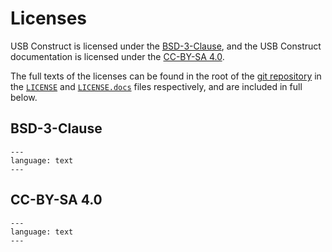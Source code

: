 # Licenses

USB Construct is licensed under the [BSD-3-Clause], and the USB Construct documentation is licensed under the [CC-BY-SA 4.0].

The full texts of the licenses can be found in the root of the [git repository] in the [`LICENSE`] and [`LICENSE.docs`] files respectively, and are included in full below.

## BSD-3-Clause

```{literalinclude} ../LICENSE
---
language: text
---
```

## CC-BY-SA 4.0

```{literalinclude} ../LICENSE.docs
---
language: text
---
```

[BSD-3-Clause]: https://spdx.org/licenses/BSD-3-Clause.html
[`LICENSE`]: https://github.com/shrine-maiden-heavy-industries/usb-construct/blob/main/LICENSE
[CC-BY-SA 4.0]: https://creativecommons.org/licenses/by-sa/4.0/
[`LICENSE.docs`]: https://github.com/shrine-maiden-heavy-industries/usb-construct/blob/main/LICENSE.docs
[git repository]: https://github.com/shrine-maiden-heavy-industries/usb-construct
